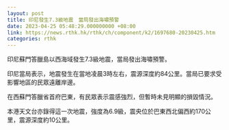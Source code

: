 ```yaml
---
layout: post
title: 印尼發生7.3級地震　當局發出海嘯預警
date: 2023-04-25 05:48:29.000000000 +08:00
link: https://news.rthk.hk/rthk/ch/component/k2/1697680-20230425.htm
categories: rthk
---
```


印尼蘇門答臘島以西海域發生7.3級地震，當局發出海嘯預警。

印尼當局表示，地震發生在當地凌晨3時左右，震源深度約84公里。當局已要求受影響地區的民眾遠離岸邊。

在西蘇門答臘省首府巴東，有民眾表示震感強烈，但暫時未見明顯的損毀情況。

本港天文台亦錄得這一次地震，強度為6.9級，震央位於巴東西北偏西約170公里，震源深度約10公里。
